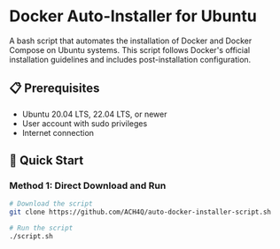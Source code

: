 # Docker Auto-Installer for Ubuntu

A bash script that automates the installation of Docker and Docker Compose on Ubuntu systems. This script follows Docker's official installation guidelines and includes post-installation configuration.

## 📋 Prerequisites

- Ubuntu 20.04 LTS, 22.04 LTS, or newer
- User account with sudo privileges
- Internet connection

## 🚀 Quick Start

### Method 1: Direct Download and Run

```bash
# Download the script
git clone https://github.com/ACH4Q/auto-docker-installer-script.sh

# Run the script
./script.sh